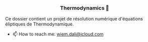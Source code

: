 

### <center> Thermodynamics 🧪 </center>


Ce dossier contient un projet de résolution numérique d'équations éliptiques de Thermodynamique.


- 📫 How to reach me: wiem.dali@icloud.com

